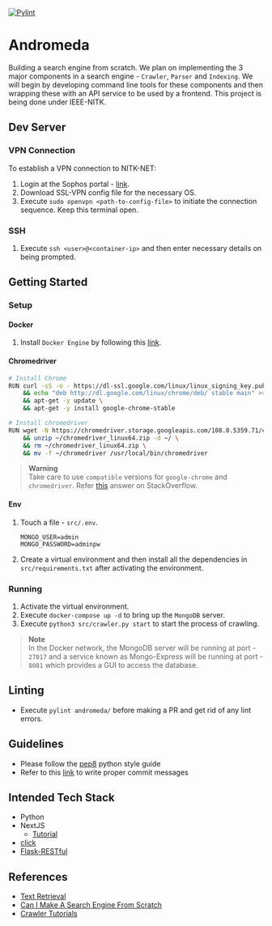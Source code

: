 [![Pylint](https://github.com/Rohan-Kamat/Andromeda/actions/workflows/pylint.yml/badge.svg)](https://github.com/Rohan-Kamat/Andromeda/actions/workflows/pylint.yml)

# Andromeda
Building a search engine from scratch. We plan on implementing the 3 major components in a search engine - `Crawler`, `Parser` and `Indexing`. We will begin by developing command line tools for these components and then wrapping these with an API service to be used by a frontend. This project is being done under IEEE-NITK.

## Dev Server
### VPN Connection
To establish a VPN connection to NITK-NET:
1. Login at the Sophos portal - [link](https://vpnportal.nitk.ac.in).
2. Download SSL-VPN config file for the necessary OS.
3. Execute `sudo openvpn <path-to-config-file>` to initiate the connection sequence. Keep this terminal open.

### SSH
1. Execute `ssh <user>@<container-ip>` and then enter necessary details on being prompted.

## Getting Started
### Setup
#### Docker
1. Install `Docker Engine` by following this [link](https://docs.docker.com/engine/install/ubuntu/).

#### Chromedriver
```bash
# Install Chrome
RUN curl -sS -o - https://dl-ssl.google.com/linux/linux_signing_key.pub | apt-key add \
    && echo "deb http://dl.google.com/linux/chrome/deb/ stable main" >> /etc/apt/sources.list.d/google-chrome.list \
    && apt-get -y update \
    && apt-get -y install google-chrome-stable

# Install chromedriver
RUN wget -N https://chromedriver.storage.googleapis.com/108.0.5359.71/chromedriver_linux64.zip -P ~/ \
    && unzip ~/chromedriver_linux64.zip -d ~/ \
    && rm ~/chromedriver_linux64.zip \
    && mv -f ~/chromedriver /usr/local/bin/chromedriver
```
> **Warning** <br />
> Take care to use `compatible` versions for `google-chrome` and `chromedriver`. Refer [this](https://stackoverflow.com/a/55266105/15333904) answer on StackOverflow.

#### Env
1. Touch a file - `src/.env`. 
    ```.env
    MONGO_USER=admin
    MONGO_PASSWORD=adminpw
    ```
2. Create a virtual environment and then install all the dependencies in `src/requirements.txt` after activating the environment.

### Running
1. Activate the virtual environment.
2. Execute `docker-compose up -d` to bring up the `MongoDB` server.
3. Execute `python3 src/crawler.py start` to start the process of crawling.

> **Note** <br />
> In the Docker network, the MongoDB server will be running at port - `27017` and a service known as Mongo-Express will be running at port - `8081` which provides a GUI to access the database.

## Linting
- Execute `pylint andromeda/` before making a PR and get rid of any lint errors.

## Guidelines
- Please follow the [pep8](https://peps.python.org/pep-0008/) python style guide
- Refer to this [link](https://cbea.ms/git-commit/) to write proper commit messages

## Intended Tech Stack
- Python
- NextJS
    - [Tutorial](https://youtube.com/playlist?list=PL4cUxeGkcC9g9gP2onazU5-2M-AzA8eBw)
- [click](https://click.palletsprojects.com/en/8.1.x/)
- [Flask-RESTful](https://flask-restful.readthedocs.io/en/latest/)

## References
- [Text Retrieval](https://www.coursera.org/learn/text-retrieval/home/info)
- [Can I Make A Search Engine From Scratch](https://www.youtube.com/watch?v=Mwa4aphsJGI)
- [Crawler Tutorials](https://youtube.com/playlist?list=PL6gx4Cwl9DGA8Vys-f48mAH9OKSUyav0q)
